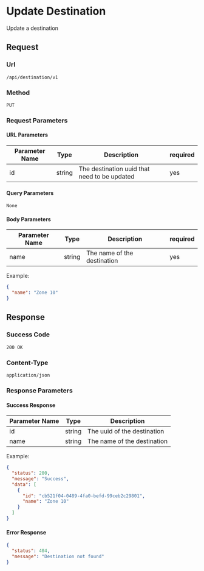 # Update Destination

Update a destination

## Request

### Url

`/api/destination/v1`

### Method

`PUT`

### Request Parameters

#### URL Parameters

| Parameter Name | Type   | Description                                  | required |
|----------------|--------|----------------------------------------------|----------|
| id             | string | The destination uuid that need to be updated | yes      |

#### Query Parameters

`None`

#### Body Parameters

| Parameter Name | Type   | Description                 | required |
|----------------|--------|-----------------------------|----------|
| name           | string | The name of the destination | yes      |

Example:

```json
{
  "name": "Zone 10"
}
```

## Response

### Success Code

`200 OK`

### Content-Type

`application/json`

### Response Parameters

#### Success Response

| Parameter Name | Type   | Description                 |
|----------------|--------|-----------------------------|
| id             | string | The uuid of the destination |
| name           | string | The name of the destination |

Example:

```json
{
  "status": 200,
  "message": "Success",
  "data": [
    {
      "id": "cb521f04-0489-4fa0-befd-99ceb2c29801",
      "name": "Zone 10"
    }
  ]
}
```

#### Error Response

```json
{
  "status": 404,
  "message": "Destination not found"
}
```